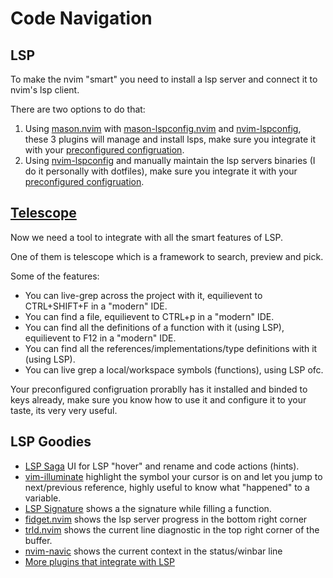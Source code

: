 # Code Navigation

## LSP
To make the nvim "smart" you need to install a lsp server and connect it to nvim's lsp client.

There are two options to do that:
1. Using [mason.nvim](https://github.com/williamboman/mason.nvim) with [mason-lspconfig.nvim](https://github.com/williamboman/mason-lspconfig.nvim) and [nvim-lspconfig](https://github.com/neovim/nvim-lspconfig), these 3 plugins will manage and install lsps, make sure you integrate it with your [preconfigured configruation](https://nvchad.github.io/config/Lsp%20stuff).
1. Using [nvim-lspconfig](https://github.com/neovim/nvim-lspconfig) and manually maintain the lsp servers binaries (I do it personally with dotfiles), make sure you integrate it with your [preconfigured configruation](https://nvchad.github.io/config/Lsp%20stuff).

## [Telescope](https://github.com/nvim-telescope/telescope.nvim)
Now we need a tool to integrate with all the smart features of LSP.

One of them is telescope which is a framework to search, preview and pick.

Some of the features:
* You can live-grep across the project with it, equilievent to CTRL+SHIFT+F in a "modern" IDE.
* You can find a file, equilievent to CTRL+p in a "modern" IDE.
* You can find all the definitions of a function with it (using LSP), equilievent to F12 in a "modern" IDE.
* You can find all the references/implementations/type definitions with it (using LSP).
* You can live grep a local/workspace symbols (functions), using LSP ofc.

Your preconfigured configruation prorablly has it installed and binded to keys already, make sure you know how to use it and configure it to your taste, its very very useful.

## LSP Goodies
* [LSP Saga](https://github.com/glepnir/lspsaga.nvim) UI for LSP "hover" and rename and code actions (hints).
* [vim-illuminate](https://github.com/RRethy/vim-illuminate) highlight the symbol your cursor is on and let you jump to next/previous reference, highly useful to know what "happened" to a variable.
* [LSP Signature](https://github.com/ray-x/lsp_signature.nvim) shows a the signature while filling a function.
* [fidget.nvim](https://github.com/j-hui/fidget.nvim) shows the lsp server progress in the bottom right corner
* [trld.nvim](https://github.com/Mofiqul/trld.nvim) shows the current line diagnostic in the top right corner of the buffer.
* [nvim-navic](https://github.com/SmiteshP/nvim-navic) shows the current context in the status/winbar line
* [More plugins that integrate with LSP](https://github.com/rockerBOO/awesome-neovim#lsp)
